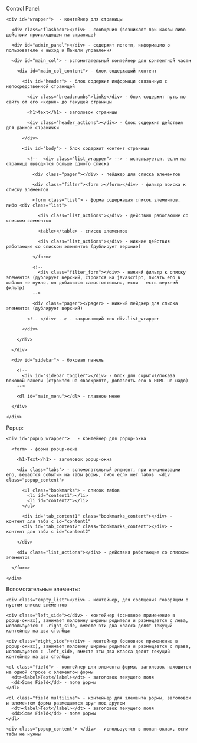 Control Panel:

    <div id="wrapper">  - контейнер для страницы

      <div class="flashbox"></div> - сообщения (возникают при каком либо действии происходящем на странице)  
  
      <div id="admin_panel"></div> - содержит логотп, информацию о пользователе и выход и Панели управления  
  
      <div id="main_col"> - вспомогательный контейнер для контентной части  
  
        <div id="main_col_content"> - блок содержащий контент  
    
          <div id="header"> - блок содержит информаци связанную с непосредственной страницей  
      
            <div class="breadcrumbs">links</div> - блок содержит путь по сайту от его «корня» до текущей страницы
      
            <h1>text</h1> - заголовок страницы 
      
            <div class="header_actions"></div> - блок содержит действия для данной странички  
      
          </div>  
      
          <div id="body"> - блок содержит контент страницы
      
            <!--  <div class="list_wrapper"> --> - используется, если на странице выводится больше одного списка
      
              <div class="pager"></div> - пейджер для списка элементов  
      
              <div class="filter"><form ></form></div> - фильтр поиска к списку элементов
      
              <form class="list"> - форма содержащая список элементов, либо <div class="list">
      
                <div class="list_actions"></div> - действия работающие со списком элементов  
      
                <table></table> - список элементов  
      
                <div class="list_actions"></div> - нижние действия работающие со списком элементов (дублирует верхние)  
      
              </form>
      
              <!--
                <div class="filter_form"></div> - нижний фильтр к списку элементов (дублирует верхний, строится на javascript, писать его в шаблон не нужно, он добавится самостоятельно, если   есть верхний фильтр)  
              -->
          
              <div class="pager"></pager> - нижний пейджер для списка элементов (дублирует верхний)  
      
            <!-- </div> --> - закрывающий тек div.list_wrapper
      
          </div>  
    
        </div>  
  
      </div>  
  
      <div id="sidebar"> - боковая панель  
  
        <!--  
          <div id="sidebar_toggler"></div> - блок для скрытия/показа боковой панели (строится на яваскрипте, добавлять его в HTML не надо)  
        -->  
  
        <dl id="main_menu"></dl> - главное меню  
  
      </div>  

    </div>

Popup:

    <div id="popup_wrapper">   - контейнер для popup-окна

      <form> - форма popup-окна
  
        <h1>Text</h1> - заголовок popup-окна
  
        <div class="tabs"> - вспомогательный элемент, при иницилизации его, вешаются событии на табы формы, либо если нет табов  <div class="popup_content">
  
          <ul class="bookmarks"> - список табов 
            <li id="content1"></li>
            <li id="content2"></li>
          </ul>
  
          <div id="tab_content1" class="bookmarks_content"></div> - контент для таба с id="content1"
          <div id="tab_content2" class="bookmarks_content"></div> - контент для таба с id="content2"
  
        </div>
  
        <div class="list_actions"></div> - действия работающие со списком элементов  

      </form>
  
    </div>

Вспомогательные элементы:

    <div class="empty_list"></div> - контейнер, для сообщения говорящем о пустом списке элементов

    <div class="left_side"></div> - контейнер (основное применение в popup-окнах), занимает половину ширины родителя и размещается с лева, используется с .right_side, вместе эти два класса делят текущий контейнер на два столбца

    <div class="right_side"></div> - контейнер (основное применение в popup-окнах), занимает половину ширины родителя и размещается с права, используется с .left_side, вместе эти два класса делят текущий контейнер на два столбца

    <dl class="field"> - контейнер для элемента формы, заголовок находится на одной строке с элементом формы
      <dt><label>Text</label></dt> - заголовок текущего поля
      <dd>Some Field</dd> - поле формы
    </dl>

    <dl class="field multiline"> - контейнер для элемента формы, заголовок и элементом формы размещаются друг под другом
      <dt><label>Text</label></dt> - заголовок текущего поля
      <dd>Some Field</dd> - поле формы
    </dl>

    <div class="popup_content"> </div> - используется в попап-окнах, если табы не нужны
